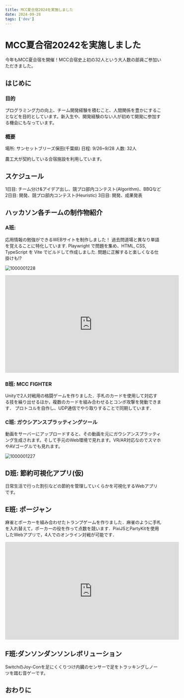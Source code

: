 ```yaml
---
title: MCC夏合宿2024を実施しました
date: 2024-09-28
tags: ['dev']
---
```


# MCC夏合宿20242を実施しました

今年もMCC夏合宿を開催！MCC合宿史上初の32人という大人数の部員ご参加いただきました。

## はじめに

### 目的

プログラミング力の向上、チーム開発経験を積むこと、人間関係を豊かにすることなどを目的としています。新入生や、開発経験のない人が初めて開発に参加する機会にもなっています。

### 概要

場所: サンセットブリーズ保田(千葉県)
日程: 9/26~9/28
人数: 32人

農工大が契約している合宿施設を利用しています。

## スケジュール

1日目: チーム分け&アイデア出し、競プロ部内コンテスト(Algorithm)、BBQなど
2日目: 開発、競プロ部内コンテスト(Heuristic)
3日目: 開発、成果発表

## ハッカソン各チームの制作物紹介

### A班:

応用情報の勉強ができるWEBサイトを制作しました！ 過去問道場と異なり単語を覚えることに特化しています. Playwright で問題を集め、HTML, CSS, TypeScript を Vite でビルドして作成しました.  問題に正解すると楽しくなる仕掛けも!?

![1000001228](https://github.com/user-attachments/assets/91df687c-a889-4d96-a751-4bf9309d3266)

<iframe width="560" height="315" src="https://www.youtube.com/embed/VTkFJJxP_os?si=xhCuayJLu3iqKFyt" title="YouTube video player" frameborder="0" allow="accelerometer; autoplay; clipboard-write; encrypted-media; gyroscope; picture-in-picture; web-share" referrerpolicy="strict-origin-when-cross-origin" allowfullscreen></iframe>


### B班: MCC FIGHTER

Unityで2人対戦用の格闘ゲームを作りました．手札のカードを使用して対応する技を繰り出せるほか，複数のカードを組み合わせるとコンボ攻撃を発動できます．
プロトコルを自作し、UDP通信でやり取りすることで同期しています．

### C班: ガウシアンスプラッティングツール

動画をサーバーにアップロードすると、その動画を元にガウシアンスプラッティング生成されます。そして手元のWeb環境で見れます。VR/AR対応なのでスマホやAVゴーグルでも見れます。

![1000001227](https://github.com/user-attachments/assets/b9a1a177-42c6-4fac-beae-27057cf9b5c0)


## D班: 節約可視化アプリ(仮)

日常生活で行った割引などの節約を管理していくらかを可視化するWebアプリです。

## E班: ポージャン

麻雀とポーカーを組み合わせたトランプゲームを作りました．麻雀のように手札を入れ替えて，ポーカーの役を作って点数を競います．PixiJSとPartyKitを使用したWebアプリで，4人でのオンライン対戦が可能です．

<iframe width="560" height="315" src="https://www.youtube.com/embed/-6qSr8tLdRY?si=LfvAhhoUP5Sh239n" title="YouTube video player" frameborder="0" allow="accelerometer; autoplay; clipboard-write; encrypted-media; gyroscope; picture-in-picture; web-share" referrerpolicy="strict-origin-when-cross-origin" allowfullscreen></iframe>

## F班:ダンソンダンソンレボリューション

SwitchのJoy-Conを足にくくりつけ内臓のセンサーで足をトラッキングしノーツを踏む音ゲーです。

## おわりに
